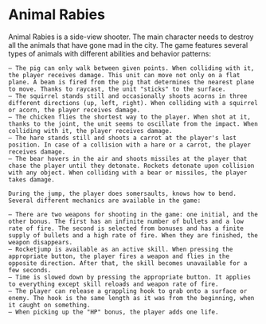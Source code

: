 # Animal Rabies
Animal Rabies is a side-view shooter. The main character needs to destroy all the animals that have gone mad in the city. The game features several types of animals with different abilities and behavior patterns:

    – The pig can only walk between given points. When colliding with it, the player receives damage. This unit can move not only on a flat plane. A beam is fired from the pig that determines the nearest plane to move. Thanks to raycast, the unit "sticks" to the surface.
    – The squirrel stands still and occasionally shoots acorns in three different directions (up, left, right). When colliding with a squirrel or acorn, the player receives damage.
    – The chicken flies the shortest way to the player. When shot at it, thanks to the joint, the unit seems to oscillate from the impact. When colliding with it, the player receives damage.
    – The hare stands still and shoots a carrot at the player's last position. In case of a collision with a hare or a carrot, the player receives damage.
    – The bear hovers in the air and shoots missiles at the player that chase the player until they detonate. Rockets detonate upon collision with any object. When colliding with a bear or missiles, the player takes damage.

    During the jump, the player does somersaults, knows how to bend. Several different mechanics are available in the game:

    – There are two weapons for shooting in the game: one initial, and the other bonus. The first has an infinite number of bullets and a low rate of fire. The second is selected from bonuses and has a finite supply of bullets and a high rate of fire. When they are finished, the weapon disappears.
    – Rocketjump is available as an active skill. When pressing the appropriate button, the player fires a weapon and flies in the opposite direction. After that, the skill becomes unavailable for a few seconds.
    – Time is slowed down by pressing the appropriate button. It applies to everything except skill reloads and weapon rate of fire.
    – The player can release a grappling hook to grab onto a surface or enemy. The hook is the same length as it was from the beginning, when it caught on something.
    – When picking up the "HP" bonus, the player adds one life.
